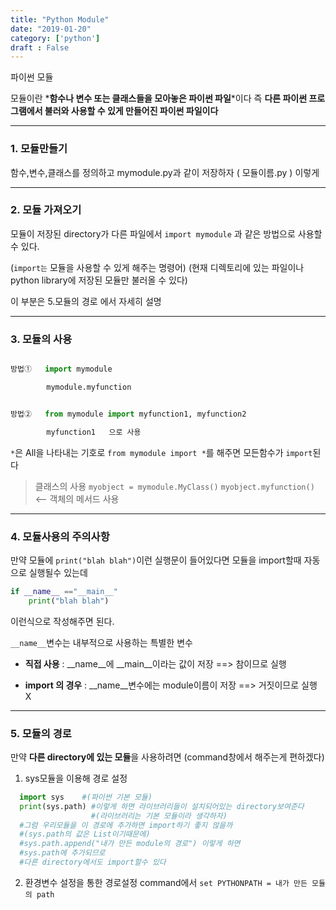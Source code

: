 ```yaml
---
title: "Python Module"
date: "2019-01-20"
category: ['python']
draft : False
---
```


파이썬 모듈

모듈이란 *__함수나 변수 또는 클래스들을 모아놓은 파이썬 파일__*이다
즉 **다른 파이썬 프로그램에서 불러와 사용할 수 있게 만들어진 파이썬 파일이다**

***

### 1. 모듈만들기

함수,변수,클래스를 정의하고
mymodule.py과 같이 저장하자 ( 모듈이름.py ) 이렇게

***

### 2. 모듈 가져오기

모듈이 저장된 directory가 다른 파일에서
`import mymodule` 과 같은 방법으로 사용할 수 있다.

(`import는` 모듈을 사용할 수 있게 해주는 명령어)
(현재 디렉토리에 있는 파일이나 python library에 저장된 모듈만 불러올 수 있다)

이 부분은 5.모듈의 경로 에서 자세히 설명

***

### 3. 모듈의 사용
```python

방법①   import mymodule

        mymodule.myfunction    


방법②   from mymodule import myfunction1, myfunction2

        myfunction1   으로 사용
```
    
`*`은 All을 나타내는 기호로 `from mymodule import *`를 해주면 모든함수가 `import`된다


> 클래스의 사용
`myobject = mymodule.MyClass()`
`myobject.myfunction()`  <-- 객체의 메서드 사용
     
***

### 4. 모듈사용의 주의사항

만약 모듈에 `print("blah blah")`이런 실행문이 들어있다면
모듈을 import할때 자동으로 실행될수 있는데

```python
if __name__ =="__main__"
    print("blah blah")       
```
이런식으로 작성해주면 된다.

`__name__`변수는 내부적으로 사용하는 특별한 변수

* **직접 사용** : __name__에 __main__이라는 값이 저장 ==>  참이므로 실행

* **import 의 경우** : __name__변수에는 module이름이 저장 ==> 거짓이므로 실행 X

***


### 5. 모듈의 경로

만약 **다른 directory에 있는 모듈**을 사용하려면 
(command창에서 해주는게 편하겠다)

1. sys모듈을 이용해 경로 설정
   
```python
  import sys    #(파이썬 기본 모듈)
  print(sys.path) #이렇게 하면 라이브러리들이 설치되어있는 directory보여준다
                  #(라이브러리는 기본 모듈이라 생각하자)
  #그럼 우리모듈을 이 경로에 추가하면 import하기 좋지 않을까
  #(sys.path의 값은 List이기때문에)
  #sys.path.append("내가 만든 module의 경로") 이렇게 하면
  #sys.path에 추가되므로
  #다른 directory에서도 import할수 있다
```

2. 환경변수 설정을 통한 경로설정
command에서 `set PYTHONPATH = 내가 만든 모듈의 path`
